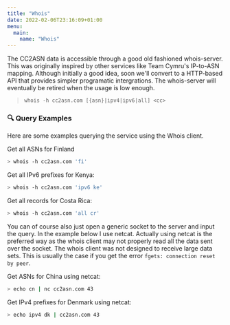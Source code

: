 ```yaml
---
title: "Whois"
date: 2022-02-06T23:16:09+01:00
menu:
  main:
    name: "Whois"
---
```


The CC2ASN data is accessible through a good old fashioned whois-server. This 
was originally inspired by other services like Team Cymru's IP-to-ASN mapping. 
Although initially a good idea, soon we'll convert to a HTTP-based API that 
provides simpler programatic intergrations. The whois-server will eventually be
retired when the usage is low enough. 

> `whois -h cc2asn.com [{asn}|ipv4|ipv6|all] <cc>`

### 🔍 Query Examples

Here are some examples querying the service using the Whois client.

Get all ASNs for Finland 
```bash
> whois -h cc2asn.com 'fi'
```

Get all IPv6 prefixes for Kenya:
```bash
> whois -h cc2asn.com 'ipv6 ke'
```

Get all records for Costa Rica:
```bash
> whois -h cc2asn.com 'all cr'
```

You can of course also just open a generic socket to the server and input the 
query. In the example below I use netcat. Actually using netcat is the preferred 
way as the whois client may not properly read all the data sent over the socket. 
The whois client was not designed to receive large data sets. This is usually 
the case if you get the error `fgets: connection reset by peer`.

Get ASNs for China using netcat:
```bash
> echo cn | nc cc2asn.com 43
```

Get IPv4 prefixes for Denmark using netcat:
```bash
> echo ipv4 dk | cc2asn.com 43
```


